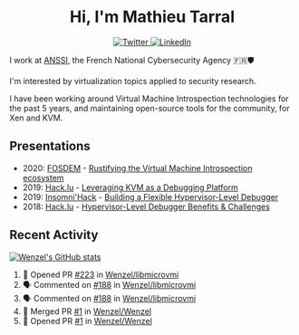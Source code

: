 <h1 align="center">
    <br>Hi, I'm Mathieu Tarral</br>
</h1>

<p align="center">
  <a href="https://twitter.com/mtarral">
    <img src="https://img.shields.io/badge/-@mtarral-1ca0f1?style=flat-square&labelColor=1ca0f1&logo=twitter&logoColor=white&link=https://twitter.com/mtarral" alt="Twitter">
  </a>
  <a href="https://www.linkedin.com/in/mathieutarral">
    <img src="https://img.shields.io/badge/-mathieutarral-blue?style=flat-square&logo=Linkedin&logoColor=white&link=https://www.linkedin.com/in/mathieutarral" alt="LinkedIn">
  </a>
</p>

I work at [ANSSI](https://www.ssi.gouv.fr/en/), the French National Cybersecurity Agency 🇫🇷🛡️

I'm interested by virtualization topics applied to security research.

I have been working around Virtual Machine Introspection technologies for the past 5 years, and maintaining open-source tools for the community, for Xen and KVM.

## Presentations

- 2020: [FOSDEM](https://archive.fosdem.org/2020/) - [Rustifying the Virtual Machine Introspection ecosystem](https://archive.fosdem.org/2020/schedule/event/rust_vm_introspection/)
- 2019: [Hack.lu](https://2019.hack.lu/) - [Leveraging KVM as a Debugging Platform](https://www.youtube.com/watch?v=U-wDpvItPUU)
- 2019: [Insomni'Hack](https://www.insomnihack.ch/conference-2019/) - [Building a Flexible Hypervisor-Level Debugger](https://www.youtube.com/watch?v=-nXY_p8c_bQ)
- 2018: [Hack.lu](https://2018.hack.lu/) - [Hypervisor-Level Debugger Benefits & Challenges](https://www.youtube.com/watch?v=NnWYT-kCx_s)

## Recent Activity

[![Wenzel's GitHub stats](https://github-readme-stats.vercel.app/api?username=Wenzel)](https://github.com/anuraghazra/github-readme-stats)

<!--START_SECTION:activity-->
1. 💪 Opened PR [#223](https://github.com/Wenzel/libmicrovmi/pull/223) in [Wenzel/libmicrovmi](https://github.com/Wenzel/libmicrovmi)
2. 🗣 Commented on [#188](https://github.com/Wenzel/libmicrovmi/issues/188) in [Wenzel/libmicrovmi](https://github.com/Wenzel/libmicrovmi)
3. 🗣 Commented on [#188](https://github.com/Wenzel/libmicrovmi/issues/188) in [Wenzel/libmicrovmi](https://github.com/Wenzel/libmicrovmi)
4. 🎉 Merged PR [#1](https://github.com/Wenzel/Wenzel/pull/1) in [Wenzel/Wenzel](https://github.com/Wenzel/Wenzel)
5. 💪 Opened PR [#1](https://github.com/Wenzel/Wenzel/pull/1) in [Wenzel/Wenzel](https://github.com/Wenzel/Wenzel)
<!--END_SECTION:activity-->
